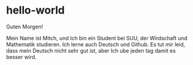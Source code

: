 # hello-world
Guten Morgen!

Mein Name ist Mitch, und Ich bin ein Student bei SUU, der Wirdschaft und Mathematik studieren. Ich lerne auch Deutsch und Github. 
Es tut mir leid, dass mein Deutsch nicht sehr gut ist, aber Ich ube jeden tag damit es besser wird.
